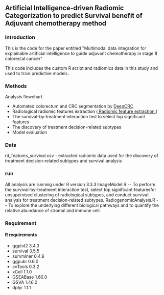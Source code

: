 ## Artificial Intelligence-driven Radiomic Categorization to predict Survival benefit of Adjuvant chemotherapy method

### Introduction
This is the code for the paper entitled "Multimodal data integration for explainable artificial intelligence to guide adjuvant chemotherapy in stage II colorectal cancer"

This code includes the custom R script and radiomics data in this study and used to train predictive models.

### Methods
Analysis flowchart.
- Automated colorectum and CRC segmentation by [
DeepCRC
](https://github.com/cx601/AIRCSA/blob/main/DeepCRC/MICCAI2022_Colonrectal_Cancer.pdf)
- Radiological radiomic features extraction ([
Radiomic feature extraction
](https://github.com/cyxie601/ESCC_ML/tree/master/Feature%20Extraction))
- The survival-by-treatment interaction test to select top significant features
- The discovery of treatment decision-related subtypes
- Model evaluation

### Data
rd_features_survival.csv - extracted radiomic data used for the discovery of treatment decision-related subtypes and survival analysis

### run
All analysis are running under R version 3.3.3
ImageModel.R -- To perform the survival-by-treatment interaction test, select top significant featuresfor unsupervised clustering of radiological subtypes, and conduct survival analysis for treatment decision-related subtypes.
RadiogenomicAnalysis.R -- To explore the underlying different biological pathways and to quantify the relative abundance of stromal and immune cell. 

### Requirement

#### R requirements
- ggplot2 3.4.3 
- survival 3.5.5
- survminer 0.4.9
- ggpubr 0.6.0
- cvTools 0.3.2
- xCell 1.1.0
- GSEABase 1.60.0
- GSVA 1.46.0
- dplyr 1.1.1
